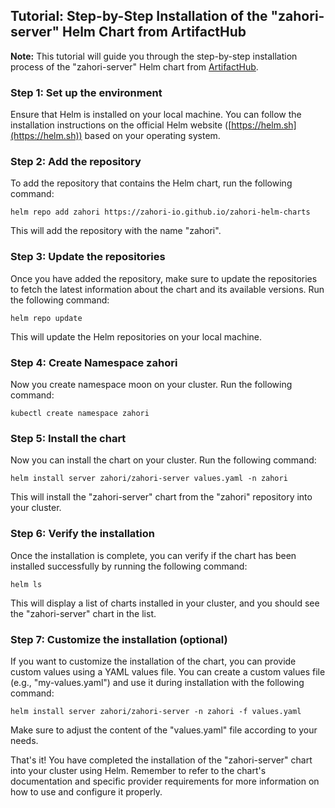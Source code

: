 ## Tutorial: Step-by-Step Installation of the "zahori-server" Helm Chart from ArtifactHub


**Note:** This tutorial will guide you through the step-by-step installation process of the "zahori-server" Helm chart from [ArtifactHub](https://artifacthub.io/packages/helm/zahori/zahori-server). 

### Step 1: Set up the environment

Ensure that Helm is installed on your local machine. You can follow the installation instructions on the official Helm website ([https://helm.sh](https://helm.sh)) based on your operating system.

### Step 2: Add the repository 

To add the repository that contains the Helm chart, run the following command:

```shell
helm repo add zahori https://zahori-io.github.io/zahori-helm-charts
```

This will add the repository with the name "zahori".

### Step 3: Update the repositories

Once you have added the repository, make sure to update the repositories to fetch the latest information about the chart and its available versions. Run the following command:

```shell
helm repo update
```

This will update the Helm repositories on your local machine.

### Step 4: Create Namespace zahori

Now you create namespace moon on your cluster. Run the following command:

```shell
kubectl create namespace zahori
```

### Step 5: Install the chart

Now you can install the chart on your cluster. Run the following command:

```shell
helm install server zahori/zahori-server values.yaml -n zahori
```

This will install the "zahori-server" chart from the "zahori" repository into your cluster.

### Step 6: Verify the installation

Once the installation is complete, you can verify if the chart has been installed successfully by running the following command:

```shell
helm ls
```

This will display a list of charts installed in your cluster, and you should see the "zahori-server" chart in the list.

### Step 7: Customize the installation (optional)

If you want to customize the installation of the chart, you can provide custom values using a YAML values file. You can create a custom values file (e.g., "my-values.yaml") and use it during installation with the following command:

```shell
helm install server zahori/zahori-server -n zahori -f values.yaml
```

Make sure to adjust the content of the "values.yaml" file according to your needs.

That's it! You have completed the installation of the "zahori-server" chart into your cluster using Helm. Remember to refer to the chart's documentation and specific provider requirements for more information on how to use and configure it properly.

